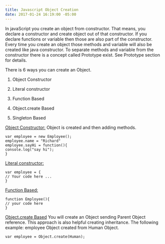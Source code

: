 ```yaml
---
title: Javascript Object Creation
date: 2017-01-24 16:19:00 -05:00
---
```


In javaScript you create an object from constructor. That means, you declare a constructor and create object out of that constructor.  If you declare functions or variable then those are also part of the constructor. Every time you create an object those methods and variable will also be created like java constructor.  To separate methods and variable from the constructor there is a concept called Prototype exist. See Prototype section for details.

There is 6 ways you can create an Object.

1. Object Constructor

2. Literal constructor

3. Function Based

4. Object.create Based

5. Singleton Based

<u>Object Constructor:</u>
Object is created and then adding methods.

    var employee = new Employee();
    employee.name = "Richard"
    employee.sayHi = function(){
    console.log("say hi");
    }

<u>Literal constructor:</u>

    var employee = {
    // Your code here ...
    }

<u>Function Based:</u>

    function Employee(){
    // your code here
    }

<u>Object.create Based</u>
You will create an Object sending Parent Object reference. This approach is also helpful creating inheritance. The following example: employee Object created from Human Object.

    var employee = Object.create(Human);